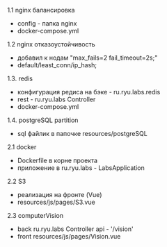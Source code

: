 1.1 nginx балансировка
   * config - папка nginx
   * docker-compose.yml
 
1.2 nginx отказоустойчивость
   * добавил к нодам "max_fails=2 fail_timeout=2s;"
   * default/least_conn/ip_hash;
    
1.3. redis
   * конфигурация редиса на бэке - ru.ryu.labs.redis
   * rest - ru.ryu.labs Controller
   * docker-compose.yml
    
1.4. postgreSQL partition
   * sql файлик в папочке resources/postgreSQL
    
2.1 docker
   * Dockerfile в корне проекта
   * приложение в ru.ryu.labs - LabsApplication
    
2.2 S3
   * реализация на фронте (Vue)
   * resources/js/pages/S3.vue

2.3 computerVision
   * back ru.ryu.labs Controller api - '/vision'
   * front resources/js/pages/Vision.vue